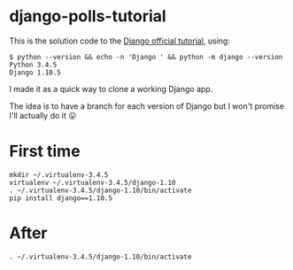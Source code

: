 # django-polls-tutorial

This is the solution code to the [Django official tutorial](https://github.com/Chive/django-poll-app), using:

    $ python --version && echo -n 'Django ' && python -m django --version
    Python 3.4.5
    Django 1.10.5

I made it as a quick way to clone a working Django app.

The idea is to have a branch for each version of Django but I won't promise I'll actually do it 😛

# First time

    mkdir ~/.virtualenv-3.4.5
    virtualenv ~/.virtualenv-3.4.5/django-1.10
    . ~/.virtualenv-3.4.5/django-1.10/bin/activate
    pip install django==1.10.5

# After

    . ~/.virtualenv-3.4.5/django-1.10/bin/activate

